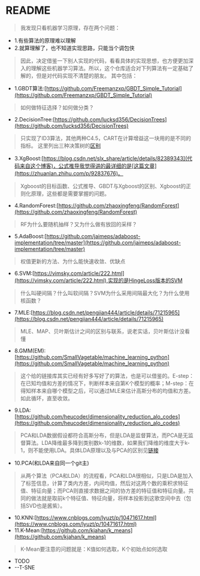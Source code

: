 # README
>我发现只看机器学习原理，存在两个问题：
* 1.有些算法的原理难以理解
* 2.就算理解了，也不知道实现思路，只能当个调包侠  
>因此，决定借鉴一下别人实现的代码，看看具体的实现思想，也方便更加深入的理解这些机器学习算法。所以，这个仓库适合对下列算法有一定基础了解的，但是对代码实现不清楚的朋友。
其中包括：
* 1.GBDT算法:[https://github.com/Freemanzxp/GBDT_Simple_Tutorial](https://github.com/Freemanzxp/GBDT_Simple_Tutorial)
>如何做特征选择？如何做分类？
* 2.DecisionTree:[https://github.com/lucksd356/DecisionTrees](https://github.com/lucksd356/DecisionTrees)
>只实现了ID3算法，其他两种C4.5，CART在计算增益这一块用的是不同的指标。
这里列出三种决策树的[区别](https://blog.csdn.net/qq_27717921/article/details/74784400)
* 3.XgBoost:[https://blog.csdn.net/slx_share/article/details/82389343](代码来自这个博客)，公式推导我觉得讲的最详细的是[这篇文章](https://zhuanlan.zhihu.com/p/92837676)。
>Xgboost的目标函数、公式推导、GBDT与Xgboost的区别、Xgboost的正则化原理，这些都是需要掌握的问题。
* 4.RandomForest:[https://github.com/zhaoxingfeng/RandomForest](https://github.com/zhaoxingfeng/RandomForest)
>RF为什么要随机抽样？又为什么做有放回的采样？
* 5.AdaBoost:[https://github.com/jaimeps/adaboost-implementation/tree/master](https://github.com/jaimeps/adaboost-implementation/tree/master)
>权值更新的方法、为什么能快速收敛、优缺点
* 6.SVM:[https://vimsky.com/article/222.html](https://vimsky.com/article/222.html),实现的是HingeLoss版本的SVM
>什么叫硬间隔？什么叫软间隔？SVM为什么采用间隔最大化？为什么使用核函数？
* 7.MLE:[https://blog.csdn.net/pengjian444/article/details/71215965](https://blog.csdn.net/pengjian444/article/details/71215965)
>MLE、MAP、贝叶斯估计之间的区别与联系，说老实话，贝叶斯估计没看懂
* 8.GMM(EM):[https://github.com/SmallVagetable/machine_learning_python](https://github.com/SmallVagetable/machine_learning_python)
>这个给的链接库其实已经有好多写好了的算法，也是可以借鉴的。E-step：在已知均值和方差的情况下，判断样本来自第K个模型的概率；M-step：在得知样本来自哪个模型之后，可以通过MLE来估计高斯分布的均值和方差。如此循环，直至收敛。
* 9.LDA:[https://github.com/heucoder/dimensionality_reduction_alo_codes](https://github.com/heucoder/dimensionality_reduction_alo_codes)
>PCA和LDA数据假设都符合高斯分布，但是LDA是监督算法，而PCA是无监督算法。LDA降维最多降到类别数k-1的维数，如果我们降维的维度大于k-1，则不能使用LDA。具体LDA原理以及与PCA的区别见[链接](https://www.cnblogs.com/pinard/p/6244265.html)
* 10.PCA(和LDA来自同一个git主)
>从两个算法（PCA和LDA）的流程看，PCA和LDA很相似，只是LDA是加入了标签信息，计算了类内方差，内间均值，然后对这两个数的乘积求特征值、特征向量；而PCA则直接求数据之间的协方差的特征值和特征向量。共同的做法就是取前k个特征值、特征向量，将样本投影到这歌空间中去（包括SVD也是酱紫）。
* 10.KNN:[https://www.cnblogs.com/lyuzt/p/10471617.html](https://www.cnblogs.com/lyuzt/p/10471617.html)
* 11.K-Mean:[https://github.com/kjahan/k_means](https://github.com/kjahan/k_means)
>K-Mean要注意的问题就是：K值如何选取，K个初始点如何选取
* TODO
* --T-SNE

